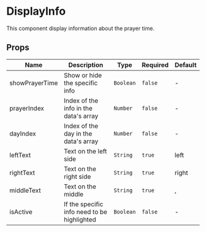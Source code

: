 # DisplayInfo

This component display information about the prayer time.

## Props

<!-- @vuese:DisplayInfo:props:start -->
|Name|Description|Type|Required|Default|
|---|---|---|---|---|
|showPrayerTime|Show or hide the specific info|`Boolean`|`false`|-|
|prayerIndex|Index of the info in the data's array|`Number`|`false`|-|
|dayIndex|Index of the day in the data's array|`Number`|`false`|-|
|leftText|Text on the left side|`String`|`true`|left|
|rightText|Text on the right side|`String`|`true`|right|
|middleText|Text on the middle|`String`|`true`|,|
|isActive|If the specific info need to be highlighted|`Boolean`|`false`|-|

<!-- @vuese:DisplayInfo:props:end -->


